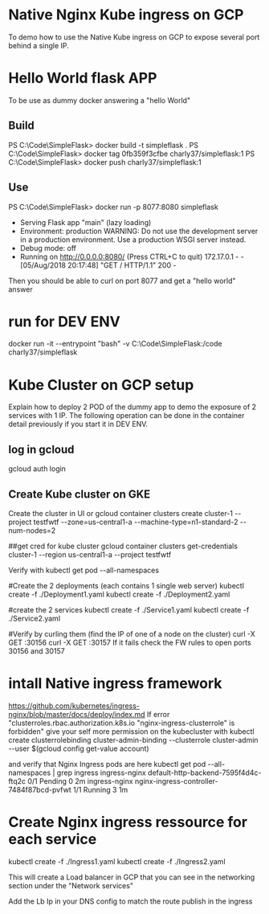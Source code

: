 # Native Nginx Kube ingress on GCP

To demo how to use the Native Kube ingress on GCP to expose several port behind a single IP.

# Hello World flask APP

To be use as dummy docker answering a "hello World"

## Build

PS C:\Code\SimpleFlask> docker build -t simpleflask .
PS C:\Code\SimpleFlask> docker tag 0fb359f3cfbe charly37/simpleflask:1
PS C:\Code\SimpleFlask> docker push charly37/simpleflask:1

## Use

PS C:\Code\SimpleFlask> docker run -p 8077:8080 simpleflask
 * Serving Flask app "main" (lazy loading)
 * Environment: production
   WARNING: Do not use the development server in a production environment.
   Use a production WSGI server instead.
 * Debug mode: off
 * Running on http://0.0.0.0:8080/ (Press CTRL+C to quit)
172.17.0.1 - - [05/Aug/2018 20:17:48] "GET / HTTP/1.1" 200 -

Then you should be able to curl on port 8077 and get a "hello world" answer

# run for DEV ENV
docker run -it --entrypoint "bash" -v C:\Code\SimpleFlask\:/code charly37/simpleflask

# Kube Cluster on GCP setup

Explain how to deploy 2 POD of the dummy app to demo the exposure of 2 services with 1 IP. The following operation can be done in the container detail previously if you start it in DEV ENV.

## log in gcloud
gcloud auth login

## Create Kube cluster on GKE
Create the cluster in UI or
gcloud container clusters create cluster-1 --project testfwtf --zone=us-central1-a --machine-type=n1-standard-2 --num-nodes=2

##get cred for kube cluster
gcloud container clusters get-credentials cluster-1 --region us-central1-a --project testfwtf

Verify with
kubectl get pod --all-namespaces


#Create the 2 deployments (each contains 1 single web server)
kubectl create -f ./Deployment1.yaml
kubectl create -f ./Deployment2.yaml

#create the 2 services
kubectl create -f ./Service1.yaml
kubectl create -f ./Service2.yaml

#Verify by curling them (find the IP of one of a node on the cluster)
curl -X GET <IP>:30156
curl -X GET <IP>:30157
If it fails check the FW rules to open ports 30156 and 30157

# intall Native ingress framework
https://github.com/kubernetes/ingress-nginx/blob/master/docs/deploy/index.md
If error "clusterroles.rbac.authorization.k8s.io "nginx-ingress-clusterrole" is forbidden" give your self more permission on the kubecluster with
kubectl create clusterrolebinding cluster-admin-binding --clusterrole cluster-admin --user $(gcloud config get-value account)

and verify that Nginx Ingress pods are here
kubectl get pod --all-namespaces | grep ingress
ingress-nginx   default-http-backend-7595f4d4c-ftq2c                  0/1       Pending   0          2m
ingress-nginx   nginx-ingress-controller-7484f87bcd-pvfwt             1/1       Running   3          1m

# Create Nginx ingress ressource for each service
kubectl create -f ./Ingress1.yaml
kubectl create -f ./Ingress2.yaml

This will create a Load balancer in GCP that you can see in the networking section under the "Network services"

Add the Lb Ip in your DNS config to match the route publish in the ingress
